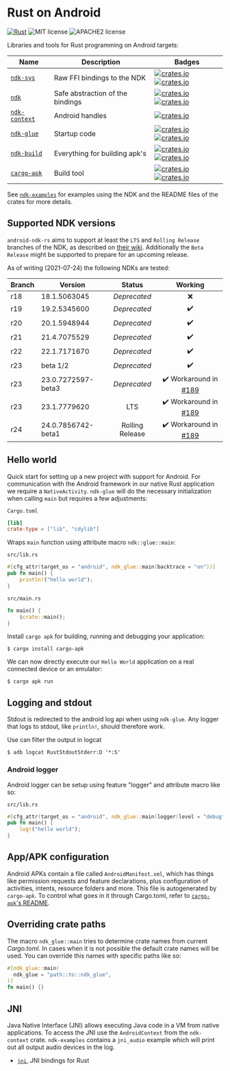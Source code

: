 # Rust on Android

[![Rust](https://github.com/rust-windowing/android-ndk-rs/workflows/Rust/badge.svg)](https://github.com/rust-windowing/android-ndk-rs/actions) ![MIT license](https://img.shields.io/badge/License-MIT-green.svg) ![APACHE2 license](https://img.shields.io/badge/License-APACHE2-green.svg)

Libraries and tools for Rust programming on Android targets:

Name | Description | Badges
--- | --- | ---
[`ndk-sys`](./ndk-sys) | Raw FFI bindings to the NDK | [![crates.io](https://img.shields.io/crates/v/ndk-sys.svg)](https://crates.io/crates/ndk-sys) [![crates.io](https://docs.rs/ndk-sys/badge.svg)](https://docs.rs/ndk-sys)
[`ndk`](./ndk) | Safe abstraction of the bindings | [![crates.io](https://img.shields.io/crates/v/ndk.svg)](https://crates.io/crates/ndk) [![crates.io](https://docs.rs/ndk/badge.svg)](https://docs.rs/ndk)
[`ndk-context`](./ndk-context) | Android handles | [![crates.io](https://img.shields.io/crates/v/ndk-context.svg)](https://crates.io/crates/ndk-context)
[`ndk-glue`](./ndk-glue) | Startup code | [![crates.io](https://img.shields.io/crates/v/ndk-glue.svg)](https://crates.io/crates/ndk-glue) [![crates.io](https://docs.rs/ndk-glue/badge.svg)](https://docs.rs/ndk-glue)
[`ndk-build`](./ndk-build) | Everything for building apk's | [![crates.io](https://img.shields.io/crates/v/ndk-build.svg)](https://crates.io/crates/ndk-build) [![crates.io](https://docs.rs/ndk-build/badge.svg)](https://docs.rs/ndk-build)
[`cargo-apk`](./cargo-apk) | Build tool | [![crates.io](https://img.shields.io/crates/v/cargo-apk.svg)](https://crates.io/crates/cargo-apk) [![crates.io](https://docs.rs/cargo-apk/badge.svg)](https://docs.rs/cargo-apk)

See [`ndk-examples`](./ndk-examples) for examples using the NDK and the README files of the crates for more details.

## Supported NDK versions

`android-ndk-rs` aims to support at least the `LTS` and `Rolling Release` branches of the NDK, as described on [their wiki](https://github.com/android/ndk/wiki#supported-downloads). Additionally the `Beta Release` might be supported to prepare for an upcoming release.

As of writing (2021-07-24) the following NDKs are tested:

Branch | Version | Status | Working
-|-|:-:|:-:
r18 | 18.1.5063045 | _Deprecated_ | :x:
r19 | 19.2.5345600 | _Deprecated_ | :heavy_check_mark:
r20 | 20.1.5948944 | _Deprecated_ | :heavy_check_mark:
r21 | 21.4.7075529 | _Deprecated_ | :heavy_check_mark:
r22 | 22.1.7171670 | _Deprecated_ | :heavy_check_mark:
r23 | beta 1/2 | _Deprecated_ | :heavy_check_mark:
r23 | 23.0.7272597-beta3 | _Deprecated_ | :heavy_check_mark: Workaround in [#189](https://github.com/rust-windowing/android-ndk-rs/pull/189)
r23 | 23.1.7779620 | LTS | :heavy_check_mark: Workaround in [#189](https://github.com/rust-windowing/android-ndk-rs/pull/189)
r24 | 24.0.7856742-beta1 | Rolling Release | :heavy_check_mark: Workaround in [#189](https://github.com/rust-windowing/android-ndk-rs/pull/189)


## Hello world

Quick start for setting up a new project with support for Android. For communication with the Android framework in our native Rust application we require a `NativeActivity`. `ndk-glue` will do the necessary initialization when calling `main` but requires a few adjustments:

`Cargo.toml`
```toml
[lib]
crate-type = ["lib", "cdylib"]
```

Wraps `main` function using attribute macro `ndk::glue::main`:

`src/lib.rs`
```rust
#[cfg_attr(target_os = "android", ndk_glue::main(backtrace = "on"))]
pub fn main() {
    println!("hello world");
}
```

`src/main.rs`
```rust
fn main() {
    $crate::main();
}
```

Install `cargo apk` for building, running and debugging your application:
```console
$ cargo install cargo-apk
```

We can now directly execute our `Hello World` application on a real connected device or an emulator:
```console
$ cargo apk run
```

## Logging and stdout
Stdout is redirected to the android log api when using `ndk-glue`. Any logger that logs to
stdout, like `println!`, should therefore work.

Use can filter the output in logcat
```console
$ adb logcat RustStdoutStderr:D '*:S'
```

### Android logger
Android logger can be setup using feature "logger" and attribute macro like so:

`src/lib.rs`
```rust
#[cfg_attr(target_os = "android", ndk_glue::main(logger(level = "debug", tag = "my-tag")))]
pub fn main() {
    log!("hello world");
}
```

## App/APK configuration
Android APKs contain a file called `AndroidManifest.xml`, which has things like permission requests and feature declarations, plus configuration of activities, intents, resource folders and more. This file is autogenerated by `cargo-apk`. To control what goes in it through Cargo.toml, refer to [`cargo-apk`'s README](./cargo-apk/README.md).

## Overriding crate paths
The macro `ndk_glue::main` tries to determine crate names from current _Cargo.toml_.
In cases when it is not possible the default crate names will be used.
You can override this names with specific paths like so:
```rust
#[ndk_glue::main(
  ndk_glue = "path::to::ndk_glue",
)]
fn main() {}
```

## JNI
Java Native Interface (JNI) allows executing Java code in a VM from native applications. To access
the JNI use the `AndroidContext` from the `ndk-context` crate. `ndk-examples` contains a `jni_audio`
example which will print out all output audio devices in the log.

- [`jni`](https://crates.io/crates/jni), JNI bindings for Rust
